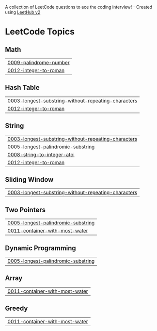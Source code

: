 A collection of LeetCode questions to ace the coding interview! - Created using [LeetHub v2](https://github.com/arunbhardwaj/LeetHub-2.0)
<!---LeetCode Topics Start-->
# LeetCode Topics
## Math
|  |
| ------- |
| [0009-palindrome-number](https://github.com/VitaliyPtitsyn/Leetcode/tree/master/0009-palindrome-number) |
| [0012-integer-to-roman](https://github.com/VitaliyPtitsyn/Leetcode/tree/master/0012-integer-to-roman) |
## Hash Table
|  |
| ------- |
| [0003-longest-substring-without-repeating-characters](https://github.com/VitaliyPtitsyn/Leetcode/tree/master/0003-longest-substring-without-repeating-characters) |
| [0012-integer-to-roman](https://github.com/VitaliyPtitsyn/Leetcode/tree/master/0012-integer-to-roman) |
## String
|  |
| ------- |
| [0003-longest-substring-without-repeating-characters](https://github.com/VitaliyPtitsyn/Leetcode/tree/master/0003-longest-substring-without-repeating-characters) |
| [0005-longest-palindromic-substring](https://github.com/VitaliyPtitsyn/Leetcode/tree/master/0005-longest-palindromic-substring) |
| [0008-string-to-integer-atoi](https://github.com/VitaliyPtitsyn/Leetcode/tree/master/0008-string-to-integer-atoi) |
| [0012-integer-to-roman](https://github.com/VitaliyPtitsyn/Leetcode/tree/master/0012-integer-to-roman) |
## Sliding Window
|  |
| ------- |
| [0003-longest-substring-without-repeating-characters](https://github.com/VitaliyPtitsyn/Leetcode/tree/master/0003-longest-substring-without-repeating-characters) |
## Two Pointers
|  |
| ------- |
| [0005-longest-palindromic-substring](https://github.com/VitaliyPtitsyn/Leetcode/tree/master/0005-longest-palindromic-substring) |
| [0011-container-with-most-water](https://github.com/VitaliyPtitsyn/Leetcode/tree/master/0011-container-with-most-water) |
## Dynamic Programming
|  |
| ------- |
| [0005-longest-palindromic-substring](https://github.com/VitaliyPtitsyn/Leetcode/tree/master/0005-longest-palindromic-substring) |
## Array
|  |
| ------- |
| [0011-container-with-most-water](https://github.com/VitaliyPtitsyn/Leetcode/tree/master/0011-container-with-most-water) |
## Greedy
|  |
| ------- |
| [0011-container-with-most-water](https://github.com/VitaliyPtitsyn/Leetcode/tree/master/0011-container-with-most-water) |
<!---LeetCode Topics End-->